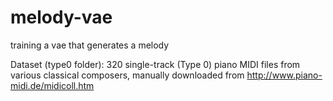 # melody-vae
training a vae that generates a melody

Dataset (type0 folder): 320 single-track (Type 0) piano MIDI files from various classical composers, manually downloaded from http://www.piano-midi.de/midicoll.htm


